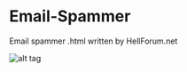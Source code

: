 # Email-Spammer
Email spammer .html written by HellForum.net

![alt tag](https://i.imgur.com/0S90BIQ.png)
